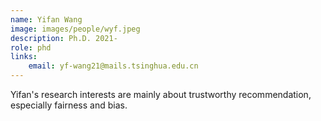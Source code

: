 ```yaml
---
name: Yifan Wang 
image: images/people/wyf.jpeg
description: Ph.D. 2021- 
role: phd 
links: 
    email: yf-wang21@mails.tsinghua.edu.cn
--- 
```


Yifan's research interests are mainly about trustworthy recommendation, especially fairness and bias.